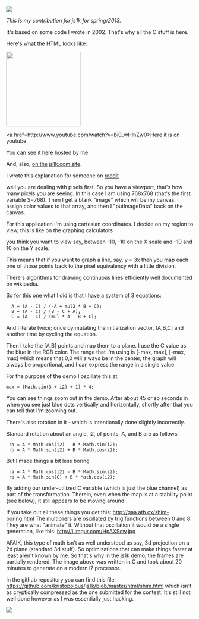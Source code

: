 <img src=http://i.imgur.com/HpAXScw.jpg>

*This is my contribution for js1k for spring/2013.*

It's based on some code I wrote in 2002. That's why all the C stuff is here.

Here's what the HTML looks like:

<img width=200 height=200 src=http://i.imgur.com/VRsh9vv.gif>

<a href=http://www.youtube.com/watch?v=bi0_wHlhZw0>Here it is on youtube</a>

You can see it [here](http://qaa.ath.cx/shim1.html) hosted by me

And, also, [on the js1k.com site](http://js1k.com/2013-spring/demo/1534).

I wrote this explanation for someone on [reddit](http://www.reddit.com/r/javascript/comments/1beq57/js1k_demo_an_animation_of_an_equation_system_i/c96oex2)

well you are dealing with pixels first.  So you have a viewport, that's how many pixels you are seeing.  In this case I am using 768x768 (that's the first variable S=768).  Then I get a blank "image" which will be my canvas. I assign color values to that array, and then I "putImageData" back on the canvas.

For this application I'm using cartesian coordinates.  I decide on my region to view, this is like on the graphing calculators

you think you want to view say, between -10, -10 on the X scale and -10 and 10 on the Y scale.

This means that if you want to graph a line, say, y = 3x then you map each one of those points back to the pixel equivalency with a little division.

There's algorithms for drawing continuous lines efficiently well documented on wikipedia.


So for this one what I did is that I have a system of 3 equations:


      A = (A - C) / (-A + mul2 * B + C);
      B = (A - C) / (B - C + A);
      C = (A - C) / (mul * A - B + C);

And I iterate twice; once by mutating the initialization vector, [A,B,C] and another time by cycling the equation.

Then I take the [A,B] points and map them to a plane. I use the C value as the blue in the RGB color.  The range that I'm using is [-max, max], [-max, max] which means that 0,0 will always be in the center, the graph will always be proportional, and I can express the range in a single value.

For the purpose of the demo I oscillate this at   

    max = (Math.sin(3 + i2) + 1) * 4;

You can see things zoom out in the demo.  After about 45 or so seconds in when you see just blue dots vertically and horizontally, shortly after that you can tell that I'm zooming out.

There's also rotation in it - which is intentionally done slightly incorrectly.

Standard rotation about an angle, i2, of points, A, and B are as follows:

     ra = A * Math.cos(i2) - B * Math.sin(i2);
     rb = A * Math.sin(i2) + B * Math.cos(i2);

But I made things a bit less boring

     ra = A * Math.cos(i2) - B * Math.sin(i2);
     rb = A * Math.sin(C) + B * Math.cos(i2);

By adding our under-utilized C variable (which is just the blue channel) as part of the transformation. Therein, even when the map is at a stability point (see below); it still appears to be moving around.

If you take out all these things you get this: http://qaa.ath.cx/shim-boring.html
The multipliers are oscillated by trig functions between 0 and 8.  They are what "animate" it.  Without that oscillation it would be a single generation, like this: http://i.imgur.com/HpAXScw.jpg

AFAIK, this type of math isn't as well understood as say, 3d projection on a 2d plane (standard 3d stuff). So optimizations that can make things faster at least aren't known by me. So that's why in the js1k demo, the frames are partially rendered.  The image above was written in C and took about 20 minutes to generate on a modern i7 processor.

In the github repository you can find this file: https://github.com/kristopolous/js1k/blob/master/html/shim.html which isn't as cryptically compressed as the one submitted for the contest.  It's still not well done however as I was essentially just hacking.

<img src=http://i.imgur.com/sQaMIAm.jpg>
